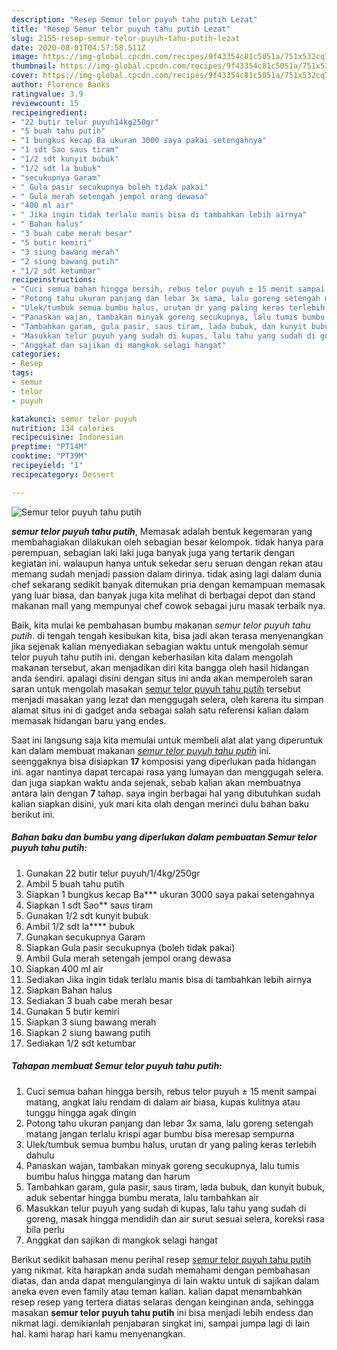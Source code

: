 ```yaml
---
description: "Resep Semur telor puyuh tahu putih Lezat"
title: "Resep Semur telor puyuh tahu putih Lezat"
slug: 2155-resep-semur-telor-puyuh-tahu-putih-lezat
date: 2020-08-01T04:57:58.511Z
image: https://img-global.cpcdn.com/recipes/9f43354c81c5051a/751x532cq70/semur-telor-puyuh-tahu-putih-foto-resep-utama.jpg
thumbnail: https://img-global.cpcdn.com/recipes/9f43354c81c5051a/751x532cq70/semur-telor-puyuh-tahu-putih-foto-resep-utama.jpg
cover: https://img-global.cpcdn.com/recipes/9f43354c81c5051a/751x532cq70/semur-telor-puyuh-tahu-putih-foto-resep-utama.jpg
author: Florence Banks
ratingvalue: 3.9
reviewcount: 15
recipeingredient:
- "22 butir telur puyuh14kg250gr"
- "5 buah tahu putih"
- "1 bungkus kecap Ba ukuran 3000 saya pakai setengahnya"
- "1 sdt Sao saus tiram"
- "1/2 sdt kunyit bubuk"
- "1/2 sdt la bubuk"
- "secukupnya Garam"
- " Gula pasir secukupnya boleh tidak pakai"
- " Gula merah setengah jempol orang dewasa"
- "400 ml air"
- " Jika ingin tidak terlalu manis bisa di tambahkan lebih airnya"
- " Bahan halus"
- "3 buah cabe merah besar"
- "5 butir kemiri"
- "3 siung bawang merah"
- "2 siung bawang putih"
- "1/2 sdt ketumbar"
recipeinstructions:
- "Cuci semua bahan hingga bersih, rebus telor puyuh ± 15 menit sampai matang, angkat lalu rendam di dalam air biasa, kupas kulitnya atau tunggu hingga agak dingin"
- "Potong tahu ukuran panjang dan lebar 3x sama, lalu goreng setengah matang jangan terlalu krispi agar bumbu bisa meresap sempurna"
- "Ulek/tumbuk semua bumbu halus, urutan dr yang paling keras terlebih dahulu"
- "Panaskan wajan, tambakan minyak goreng secukupnya, lalu tumis bumbu halus hingga matang dan harum"
- "Tambahkan garam, gula pasir, saus tiram, lada bubuk, dan kunyit bubuk, aduk sebentar hingga bumbu merata, lalu tambahkan air"
- "Masukkan telur puyuh yang sudah di kupas, lalu tahu yang sudah di goreng, masak hingga mendidih dan air surut sesuai selera, koreksi rasa bila perlu"
- "Anggkat dan sajikan di mangkok selagi hangat"
categories:
- Resep
tags:
- semur
- telor
- puyuh

katakunci: semur telor puyuh 
nutrition: 134 calories
recipecuisine: Indonesian
preptime: "PT14M"
cooktime: "PT39M"
recipeyield: "1"
recipecategory: Dessert

---
```



![Semur telor puyuh tahu putih](https://img-global.cpcdn.com/recipes/9f43354c81c5051a/751x532cq70/semur-telor-puyuh-tahu-putih-foto-resep-utama.jpg)

<b><i>semur telor puyuh tahu putih</i></b>, Memasak adalah bentuk kegemaran yang membahagiakan dilakukan oleh sebagian besar kelompok. tidak hanya para perempuan, sebagian laki laki juga banyak juga yang tertarik dengan kegiatan ini. walaupun hanya untuk sekedar seru seruan dengan rekan atau memang sudah menjadi passion dalam dirinya. tidak asing lagi dalam dunia chef sekarang sedikit banyak ditemukan pria dengan kemampuan memasak yang luar biasa, dan banyak juga kita melihat di berbagai depot dan stand makanan mall yang mempunyai chef cowok sebagai juru masak terbaik nya.

Baik, kita mulai ke pembahasan bumbu makanan <i>semur telor puyuh tahu putih</i>. di tengah tengah kesibukan kita, bisa jadi akan terasa menyenangkan jika sejenak kalian menyediakan sebagian waktu untuk mengolah semur telor puyuh tahu putih ini. dengan keberhasilan kita dalam mengolah makanan tersebut, akan menjadikan diri kita bangga oleh hasil hidangan anda sendiri. apalagi disini dengan situs ini anda akan memperoleh saran saran untuk mengolah masakan <u>semur telor puyuh tahu putih</u> tersebut menjadi masakan yang lezat dan menggugah selera, oleh karena itu simpan alamat situs ini di gadget anda sebagai salah satu referensi kalian dalam memasak hidangan baru yang endes.




Saat ini langsung saja kita memulai untuk membeli alat alat yang diperuntuk kan dalam membuat makanan <u><i>semur telor puyuh tahu putih</i></u> ini. seenggaknya bisa disiapkan <b>17</b> komposisi yang diperlukan pada hidangan ini. agar nantinya dapat tercapai rasa yang lumayan dan menggugah selera. dan juga siapkan waktu anda sejenak, sebab kalian akan membuatnya antara lain dengan <b>7</b> tahap. saya ingin berbagai hal yang dibutuhkan sudah kalian siapkan disini, yuk mari kita olah dengan merinci dulu bahan baku berikut ini.

<!--inarticleads1-->

##### Bahan baku dan bumbu yang diperlukan dalam pembuatan Semur telor puyuh tahu putih:

1. Gunakan 22 butir telur puyuh/1/4kg/250gr
1. Ambil 5 buah tahu putih
1. Siapkan 1 bungkus kecap Ba*** ukuran 3000 saya pakai setengahnya
1. Siapkan 1 sdt Sao** saus tiram
1. Gunakan 1/2 sdt kunyit bubuk
1. Ambil 1/2 sdt la**** bubuk
1. Gunakan secukupnya Garam
1. Siapkan  Gula pasir secukupnya (boleh tidak pakai)
1. Ambil  Gula merah setengah jempol orang dewasa
1. Siapkan 400 ml air
1. Sediakan  Jika ingin tidak terlalu manis bisa di tambahkan lebih airnya
1. Siapkan  Bahan halus
1. Sediakan 3 buah cabe merah besar
1. Gunakan 5 butir kemiri
1. Siapkan 3 siung bawang merah
1. Siapkan 2 siung bawang putih
1. Sediakan 1/2 sdt ketumbar




<!--inarticleads2-->

##### Tahapan membuat Semur telor puyuh tahu putih:

1. Cuci semua bahan hingga bersih, rebus telor puyuh ± 15 menit sampai matang, angkat lalu rendam di dalam air biasa, kupas kulitnya atau tunggu hingga agak dingin
1. Potong tahu ukuran panjang dan lebar 3x sama, lalu goreng setengah matang jangan terlalu krispi agar bumbu bisa meresap sempurna
1. Ulek/tumbuk semua bumbu halus, urutan dr yang paling keras terlebih dahulu
1. Panaskan wajan, tambakan minyak goreng secukupnya, lalu tumis bumbu halus hingga matang dan harum
1. Tambahkan garam, gula pasir, saus tiram, lada bubuk, dan kunyit bubuk, aduk sebentar hingga bumbu merata, lalu tambahkan air
1. Masukkan telur puyuh yang sudah di kupas, lalu tahu yang sudah di goreng, masak hingga mendidih dan air surut sesuai selera, koreksi rasa bila perlu
1. Anggkat dan sajikan di mangkok selagi hangat




Berikut sedikit bahasan menu perihal resep <u>semur telor puyuh tahu putih</u> yang nikmat. kita harapkan anda sudah memahami dengan pembahasan diatas, dan anda dapat mengulanginya di lain waktu untuk di sajikan dalam aneka even even family atau teman kalian. kalian dapat menambahkan resep resep yang tertera diatas selaras dengan keinginan anda, sehingga masakan <b>semur telor puyuh tahu putih</b> ini bisa menjadi lebih endess dan nikmat lagi. demikianlah penjabaran singkat ini, sampai jumpa lagi di lain hal. kami harap hari kamu menyenangkan.
